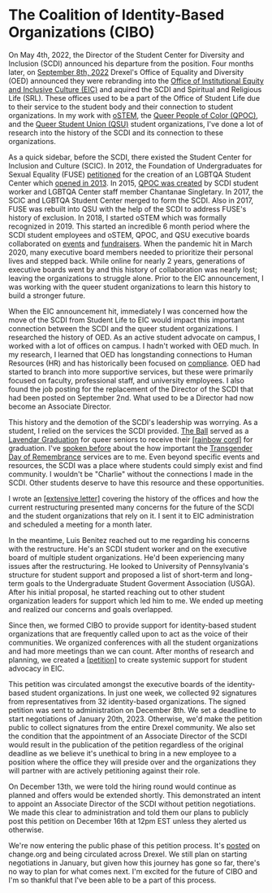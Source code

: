 # The Coalition of Identity-Based Organizations (CIBO)

On May 4th, 2022, the Director of the Student Center for Diversity and Inclusion
(SCDI) announced his departure from the position. Four months later, on
[September 8th, 2022](https://drexel.edu/equity-inclusive-culture/about/announcements/2022/September/introducing-eic/)
Drexel's Office of Equality and Diversity (OED) announced they were rebranding
into the
[Office of Institutional Equity and Inclusive Culture (EIC)](https://drexel.edu/equity-inclusive-culture/)
and aquired the SCDI and Spiritual and Religious Life (SRL). These offices used
to be a part of the Office of Student Life due to their service to the student
body and their connection to student organizations. In my work with
[oSTEM](index.html#ostem_fp),
the [Queer People of Color (QPOC)](https://dragonlink.drexel.edu/organization/qpoc),
and the [Queer Student Union (QSU)](https://dragonlink.drexel.edu/organization/queer-student-union)
student organizations, I've done a lot of research into the history of the SCDI
and its connection to these organizations.

As a quick sidebar, before the SCDI, there existed the Student Center for
Inclusion and Culture (SCIC). In 2012, the Foundation of Undergraduates for
Sexual Equality (FUSE) [petitioned](https://www.change.org/p/drexel-university-support-creation-of-lgbtq-center)
for the creation of an LGBTQA Student Center which [opened in 2013](https://drexel.edu/news/archive/2013/october/lgbtqa-student-center).
In 2015, [QPOC was created](https://drexel.edu/news/archive/2015/may/qpoc_first_year)
by SCDI student worker and LGBTQA Center staff member Chantanae Singletary. In
2017, the SCIC and LGBTQA Student Center merged to form the SCDI. Also in 2017,
FUSE was rebuilt into QSU with the help of the SCDI to address FUSE's history of
exclusion. In 2018, I started oSTEM which was formally recognized in 2019. This
started an incredible 6 month period where the SCDI student employees and oSTEM,
QPOC, and QSU executive boards collaborated on [events](https://www.thetriangle.org/news/student-unions-do-transgender-day-of-remembrance-work/)
and [fundraisers](https://dragonlink.drexel.edu/event/5162335).
When the pandemic hit in March 2020, many executive board members needed to
prioritize their personal lives and stepped back.
While online for nearly 2 years, generations of executive boards went by and
this history of collaboration was nearly lost; leaving the organizations to
struggle alone. Prior to the EIC announcement, I was working with the queer
student organizations to learn this history to build a stronger future.

When the EIC announcement hit, immediately I was concerned how the move of the
SCDI from Student Life to EIC would impact this important connection between the
SCDI and the queer student organizations. I researched the history of OED. As an
active student advocate on campus, I worked with a lot of offices on campus. I
hadn't worked with OED much. In my research, I learned that OED has longstanding
connections to Human Resources (HR) and has historically been focused on
[compliance](https://drexel.edu/news/archive/2013/October/QandA-with-Michele-Rovinsky-Mayer).
OED had started to branch into more supportive services, but these were
primarily focused on faculty, professional staff, and university employees. I
also found the job posting for the replacement of the Director of the SCDI that
had been posted on September 2nd. What used to be a Director had now become an
Associate Director.

This history and the demotion of the SCDI's leadership was worrying. As a
student, I relied on the services the SCDI provided.
[The Ball](https://drexel.edu/studentlife/activities-involvement/programs-traditions/the-ball)
served as a [Lavendar Graduation](https://www.hrc.org/resources/lavender-graduation)
for queer seniors to receive their [[rainbow cord]](files/rainbowcord.jpg)
for graduation. I've [spoken before](../blogposts/20211119/tdor.html)
about the how important the [Transgender Day of Remembrance](https://www.glaad.org/tdor)
services are to me. Even beyond specific events and resources, the SCDI was a
place where students could simply exist and find community. I wouldn't be
"Charlie" without the connections I made in the SCDI. Other students deserve to
have this resource and these opportunities.

I wrote an
[[extensive letter]](files/EICLetter.pdf) covering the history of the offices
and how the current restructuring presented many concerns for the future of the
SCDI and the student organizations that rely on it. I sent it to EIC
administration and scheduled a meeting for a month later.

In the meantime, Luis Benitez reached out to me regarding his concerns with the
restructure. He's an SCDI student worker and on the executive board of multiple
student organizations. He'd been experiencing many issues after the
restructuring. He looked to University of Pennsylvania's structure for student
support and proposed a list of short-term and long-term goals to the
Undergraduate Student Goverment Association (USGA). After his initial proposal,
he started reaching out to other student organization leaders for support which
led him to me. We ended up meeting and realized our concerns and goals
overlapped.

Since then, we formed CIBO to provide support for identity-based student
organizations that are frequently called upon to act as the voice of their
communities. We organized conferences with all the student organizations and had
more meetings than we can count. After months of research and planning, we
created a [[petition]](files/CIBOPetition.pdf) to create systemic support for
student advocacy in EIC.

This petition was circulated amongst the executive boards of the identity-based
student organizations. In just one week, we collected 92 signatures from
representatives from 32 identity-based organizations. The signed petition was
sent to administration on December 8th. We set a deadline to start negotiations
of January 20th, 2023. Otherwise, we'd make the petition public to collect
signatures from the entire Drexel community. We also set the condition that the
appointment of an Associate Director of the SCDI would result in the publication
of the petition regardless of the original deadline as we believe it's unethical
to bring in a new employee to a position where the office they will preside over
and the organizations they will partner with are actively petitioning against
their role.

On December 13th, we were told the hiring round would continue as planned and
offers would be extended shortly. This demonstrated an intent to appoint an
Associate Director of the SCDI without petition negotiations. We made this clear
to administration and told them our plans to publicly post this petition on
December 16th at 12pm EST unless they alerted us otherwise.

We're now entering the public phase of this petition process. It's
[posted](https://chng.it/JzgfX5RFHK)
on change.org and being circulated across Drexel. We still plan on starting
negotiations in January, but given how this journey has gone so far, there's no
way to plan for what comes next. I'm excited for the future of CIBO and I'm so
thankful that I've been able to be a part of this process.

